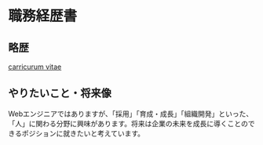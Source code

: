 # 職務経歴書

## 略歴

[carricurum vitae](carricurum-vitae.yml)

## やりたいこと・将来像

Webエンジニアではありますが、「採用」「育成・成長」「組織開発」といった、「人」に関わる分野に興味があります。将来は企業の未来を成長に導くことのできるポジションに就きたいと考えています。
